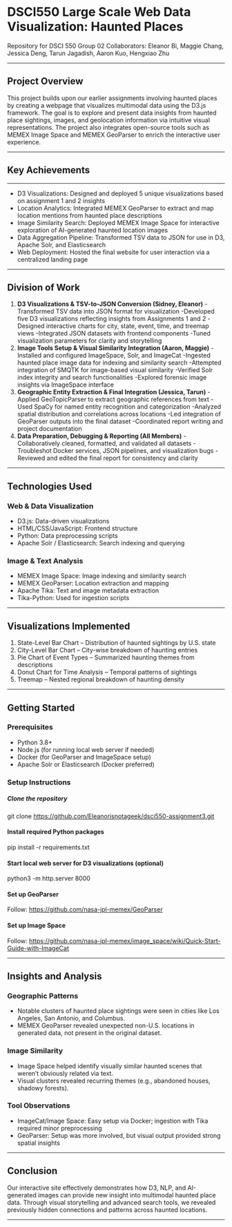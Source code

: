 # DSCI550 Large Scale Web Data Visualization: Haunted Places

Repository for DSCI 550 Group 02
Collaborators: Eleanor Bi, Maggie Chang, Jessica Deng, Tarun Jagadish, Aaron Kuo, Hengxiao Zhu

---

## Project Overview

This project builds upon our earlier assignments involving haunted places by creating a webpage that visualizes multimodal data using the D3.js framework. The goal is to explore and present data insights from haunted place sightings, images, and geolocation information via intuitive visual representations. The project also integrates open-source tools such as MEMEX Image Space and MEMEX GeoParser to enrich the interactive user experience.

---

## Key Achievements
---

- D3 Visualizations: Designed and deployed 5 unique visualizations based on assignment 1 and 2 insights
- Location Analytics: Integrated MEMEX GeoParser to extract and map location mentions from haunted place descriptions
- Image Similarity Search: Deployed MEMEX Image Space for interactive exploration of AI-generated haunted location images
- Data Aggregation Pipeline: Transformed TSV data to JSON for use in D3, Apache Solr, and Elasticsearch
- Web Deployment: Hosted the final website for user interaction via a centralized landing page

---

## Division of Work

1.	**D3 Visualizations & TSV-to-JSON Conversion (Sidney, Eleanor)**
	-Transformed TSV data into JSON format for visualization
	-Developed five D3 visualizations reflecting insights from Assignments 1 and 2
	-Designed interactive charts for city, state, event, time, and treemap views
	-Integrated JSON datasets with frontend components
	-Tuned visualization parameters for clarity and storytelling
2.	**Image Tools Setup & Visual Similarity Integration (Aaron, Maggie)**
	-Installed and configured ImageSpace, Solr, and ImageCat
	-Ingested haunted place image data for indexing and similarity search
	-Attempted integration of SMQTK for image-based visual similarity
	-Verified Solr index integrity and search functionalities
	-Explored forensic image insights via ImageSpace interface
3.	**Geographic Entity Extraction & Final Integration (Jessica, Tarun)**
	-Applied GeoTopicParser to extract geographic references from text
	-Used SpaCy for named entity recognition and categorization
	-Analyzed spatial distribution and correlations across locations
	-Led integration of GeoParser outputs into the final dataset
	-Coordinated report writing and project documentation
4.	**Data Preparation, Debugging & Reporting (All Members)**
	-Collaboratively cleaned, formatted, and validated all datasets
	-Troubleshot Docker services, JSON pipelines, and visualization bugs
	-Reviewed and edited the final report for consistency and clarity
---

## Technologies Used

### Web & Data Visualization
- D3.js: Data-driven visualizations
- HTML/CSS/JavaScript: Frontend structure
- Python: Data preprocessing scripts
- Apache Solr / Elasticsearch: Search indexing and querying

### Image & Text Analysis
- MEMEX Image Space: Image indexing and similarity search
- MEMEX GeoParser: Location extraction and mapping
- Apache Tika: Text and image metadata extraction
- Tika-Python: Used for ingestion scripts

---

## Visualizations Implemented
1.	State-Level Bar Chart – Distribution of haunted sightings by U.S. state
2.	City-Level Bar Chart – City-wise breakdown of haunting entries
3.	Pie Chart of Event Types – Summarized haunting themes from descriptions
4.	Donut Chart for Time Analysis – Temporal patterns of sightings
5.	Treemap – Nested regional breakdown of haunting density

---

## Getting Started

### Prerequisites
- Python 3.8+
- Node.js (for running local web server if needed)
- Docker (for GeoParser and ImageSpace setup)
- Apache Solr or Elasticsearch (Docker preferred)

### Setup Instructions

##### Clone the repository
git clone https://github.com/Eleanorisnotageek/dsci550-assignment3.git

#### Install required Python packages
pip install -r requirements.txt

#### Start local web server for D3 visualizations (optional)
python3 -m http.server 8000

#### Set up GeoParser
Follow: https://github.com/nasa-jpl-memex/GeoParser

#### Set up Image Space
Follow: https://github.com/nasa-jpl-memex/image_space/wiki/Quick-Start-Guide-with-ImageCat



---

## Insights and Analysis

### Geographic Patterns
- Notable clusters of haunted place sightings were seen in cities like Los Angeles, San Antonio, and Columbus.
- MEMEX GeoParser revealed unexpected non-U.S. locations in generated data, not present in the original dataset.

### Image Similarity
- Image Space helped identify visually similar haunted scenes that weren’t obviously related via text.
- Visual clusters revealed recurring themes (e.g., abandoned houses, shadowy forests).

### Tool Observations
- ImageCat/Image Space: Easy setup via Docker; ingestion with Tika required minor preprocessing
- GeoParser: Setup was more involved, but visual output provided strong spatial insights

---

## Conclusion

Our interactive site effectively demonstrates how D3, NLP, and AI-generated images can provide new insight into multimodal haunted place data. Through visual storytelling and advanced search tools, we revealed previously hidden connections and patterns across haunted locations.

---
